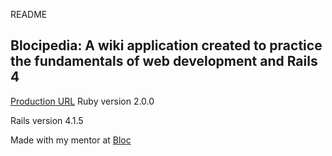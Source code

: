 README

## Blocipedia: A wiki application created to practice the fundamentals of web development and Rails 4

[Production URL](https://jenny-blocipedia.herokuapp.com)
Ruby version 2.0.0

Rails version 4.1.5

Made with my mentor at [Bloc](http://bloc.io)